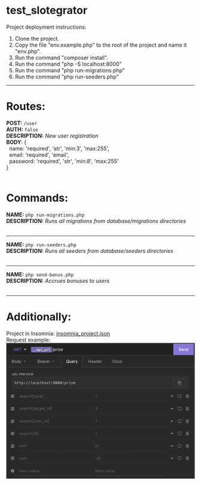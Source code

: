 # test_slotegrator

Project deployment instructions:
1) Clone the project.
2) Copy the file "env.example.php" to the root of the project and name it "env.php".
3) Run the command "composer install".
4) Run the command "php -S localhost:8000"
5) Run the command "php run-migrations.php"
6) Run the command "php run-seeders.php"
___

# Routes:

[comment]: <> (<h3>Users management:</h3>)
**POST:** `/user` <br/>
**AUTH:** `false` <br/>
**DESCRIPTION:** _New user registration_ <br/>
**BODY**: { <br/>
&nbsp;&nbsp;name: 'required', 'str', 'min:3', 'max:255', <br/>
&nbsp;&nbsp;email: 'required', 'email', <br/>
&nbsp;&nbsp;password: 'required', 'str', 'min:8', 'max:255' <br/>
} <br/>
<br/>

[comment]: <> (___)

[comment]: <> (**POST:** `/auth/login` <br/>)

[comment]: <> (**AUTH:** `false` <br/>)

[comment]: <> (**DESCRIPTION:** _Login_ <br/>)

[comment]: <> (**BODY**: { <br/>)

[comment]: <> (&nbsp;&nbsp;email: 'required', 'email', <br/>)

[comment]: <> (&nbsp;&nbsp;password: 'required', 'str', 'min:8', 'max:255' <br/>)

[comment]: <> (} <br/>)

[comment]: <> (<br/>)

[comment]: <> (___)

[comment]: <> (**GET:** `/auth/me` <br/>)

[comment]: <> (**AUTH:** `true` <br/>)

[comment]: <> (**DESCRIPTION:** _Get auth user_ <br/>)

[comment]: <> (<br/>)

[comment]: <> (___)

[comment]: <> (**GET:** `/user` <br/>)

[comment]: <> (**AUTH:** `true` <br/>)

[comment]: <> (**DESCRIPTION:** _Get all users_ <br/>)

[comment]: <> (**QUERY**: { <br/>)

[comment]: <> (&nbsp;&nbsp; sort: `id, -id, created_at, -created_at` <br/>)

[comment]: <> (&nbsp;&nbsp; search: `[id, email, name]`<br/>)

[comment]: <> (} <br/>)

[comment]: <> (<br/>)

[comment]: <> (___)

[comment]: <> (**GET:** `/user/:id` <br/>)

[comment]: <> (**AUTH:** `true` <br/>)

[comment]: <> (**DESCRIPTION:** _Get one user_ <br/>)

[comment]: <> (<br/>)

[comment]: <> (___)

[comment]: <> (**PUT:** `/user/:id` <br/>)

[comment]: <> (**AUTH:** `true` <br/>)

[comment]: <> (**DESCRIPTION:** _Update user_ <br/>)

[comment]: <> (**BODY**: { <br/>)

[comment]: <> (&nbsp;&nbsp;name: 'required', 'str', 'min:3', 'max:255', <br/>)

[comment]: <> (&nbsp;&nbsp;email: 'required', 'email', <br/>)

[comment]: <> (&nbsp;&nbsp;password: 'required', 'str', 'min:8', 'max:255' <br/>)

[comment]: <> (} <br/>)

[comment]: <> (<br/>)

[comment]: <> (___)

[comment]: <> (**DELETE:** `/user/:id` <br/>)

[comment]: <> (**AUTH:** `true` <br/>)

[comment]: <> (**DESCRIPTION:** _Delete user_ <br/>)

[comment]: <> (<br/>)

[comment]: <> (___)

[comment]: <> (<h3>Products management &#40;физический предмет&#41;:</h3>)

[comment]: <> (**GET:** `/product` <br/>)

[comment]: <> (**AUTH:** `true` <br/>)

[comment]: <> (**DESCRIPTION:** _Get all products_ <br/>)

[comment]: <> (**QUERY**: { <br/>)

[comment]: <> (&nbsp;&nbsp; sort: `id, -id, count, -count` <br/>)

[comment]: <> (&nbsp;&nbsp; search: `[id, name, count]`<br/>)

[comment]: <> (} <br/>)

[comment]: <> (<br/>)

[comment]: <> (___)

[comment]: <> (**POST:** `/product` <br/>)

[comment]: <> (**AUTH:** `true` <br/>)

[comment]: <> (**DESCRIPTION:** _Create new product_ <br/>)

[comment]: <> (**BODY**: { <br/>)

[comment]: <> (&nbsp;&nbsp;name: 'required', 'str', 'min:3', 'max:255', <br/>)

[comment]: <> (&nbsp;&nbsp;description: 'required', 'str', 'min:3', 'max:255', <br/>)

[comment]: <> (&nbsp;&nbsp;count: 'required', 'int', 'min:2', 'max:200' <br/>)

[comment]: <> (} <br/>)

[comment]: <> (<br/>)

[comment]: <> (___)

[comment]: <> (**GET:** `/product/:id` <br/>)

[comment]: <> (**AUTH:** `true` <br/>)

[comment]: <> (**DESCRIPTION:** _Get one product_ <br/>)

[comment]: <> (<br/>)

[comment]: <> (___)

[comment]: <> (**PUT:** `/product/:id` <br/>)

[comment]: <> (**AUTH:** `true` <br/>)

[comment]: <> (**DESCRIPTION:** _Update product_ <br/>)

[comment]: <> (**BODY**: { <br/>)

[comment]: <> (&nbsp;&nbsp;name: 'required', 'str', 'min:3', 'max:255', <br/>)

[comment]: <> (&nbsp;&nbsp;description: 'required', 'str', 'min:3', 'max:255', <br/>)

[comment]: <> (&nbsp;&nbsp;count: 'required', 'int', 'min:2', 'max:200' <br/>)

[comment]: <> (} <br/>)

[comment]: <> (<br/>)

[comment]: <> (___)

[comment]: <> (<h3>Monetary management &#40;случайная сумма в интервале&#41;:</h3>)

[comment]: <> (**GET:** `/monetary` <br/>)

[comment]: <> (**AUTH:** `true` <br/>)

[comment]: <> (**DESCRIPTION:** _Get all monetary_ <br/>)

[comment]: <> (**QUERY**: { <br/>)

[comment]: <> (&nbsp;&nbsp; sort: `id, -id, type, -type` <br/>)

[comment]: <> (&nbsp;&nbsp; search: `[id, type]`<br/>)

[comment]: <> (} <br/>)

[comment]: <> (<br/>)

[comment]: <> (___)

[comment]: <> (**POST:** `/monetary` <br/>)

[comment]: <> (**AUTH:** `true` <br/>)

[comment]: <> (**DESCRIPTION:** _Create new monetary_ <br/>)

[comment]: <> (**BODY**: { <br/>)

[comment]: <> (&nbsp;&nbsp; type: bonus or real money, <br/>)

[comment]: <> (&nbsp;&nbsp; max_sum: 'int', 'min:1' <br/>)

[comment]: <> (&nbsp;&nbsp; interval_from: 'required', 'int', 'min:1', 'max:interval_to' <br/>)

[comment]: <> (&nbsp;&nbsp; interval_to: 'required', 'int', 'min:interval_from', 'max:max_sum' <br/>)

[comment]: <> (} <br/>)

[comment]: <> (<br/>)

[comment]: <> (___)

[comment]: <> (**GET:** `/monetary/:id` <br/>)

[comment]: <> (**AUTH:** `true` <br/>)

[comment]: <> (**DESCRIPTION:** _Get one monetary_ <br/>)

[comment]: <> (<br/>)

[comment]: <> (___)

[comment]: <> (**PUT:** `/monetary/:id` <br/>)

[comment]: <> (**AUTH:** `true` <br/>)

[comment]: <> (**DESCRIPTION:** _Update monetary_ <br/>)

[comment]: <> (**BODY**: { <br/>)

[comment]: <> (&nbsp;&nbsp; max_sum: 'int', 'min:1' <br/>)

[comment]: <> (&nbsp;&nbsp; interval_from: 'required', 'int', 'min:1', 'max:interval_to' <br/>)

[comment]: <> (&nbsp;&nbsp; interval_to: 'required', 'int', 'min:interval_from', 'max:max_sum' <br/>)

[comment]: <> (} <br/>)

[comment]: <> (<br/>)

[comment]: <> (___)

[comment]: <> (<h3>Prize &#40;Призы&#41;:</h3>)

[comment]: <> (**GET:** `/prize` <br/>)

[comment]: <> (**AUTH:** `true` <br/>)

[comment]: <> (**DESCRIPTION:** _Get all prizes_ <br/>)

[comment]: <> (**QUERY**: { <br/>)

[comment]: <> (&nbsp;&nbsp; sort: `id, -id` <br/>)

[comment]: <> (&nbsp;&nbsp; search: `[target_id, type, user_id]`<br/>)

[comment]: <> (} <br/>)

[comment]: <> (<br/>)

[comment]: <> (___)

[comment]: <> (**POST:** `/prize` <br/>)

[comment]: <> (**AUTH:** `true` <br/>)

[comment]: <> (**DESCRIPTION:** _To receive a prize_ <br/>)

[comment]: <> (<br/>)

[comment]: <> (___)

[comment]: <> (**GET:** `/prize/:id` <br/>)

[comment]: <> (**AUTH:** `true` <br/>)

[comment]: <> (**DESCRIPTION:** _Get one prize_ <br/>)

[comment]: <> (<br/>)

[comment]: <> (___)

[comment]: <> (**DELETE:** `/prize/:id` <br/>)

[comment]: <> (**AUTH:** `true` <br/>)

[comment]: <> (**DESCRIPTION:** _Waiver of a prize_ <br/>)

[comment]: <> (<br/>)

[comment]: <> (___)

[comment]: <> (**POST:** `/prize/:id/convert` <br/>)

[comment]: <> (**AUTH:** `true` <br/>)

[comment]: <> (**DESCRIPTION:** _Real money convert to bonus_ <br/>)

[comment]: <> (<br/>)

[comment]: <> (___)

# Commands:
**NAME:** `php run-migrations.php` <br/>
**DESCRIPTION:** _Runs all migrations from database/migrations directories_ <br/>
<br/>
___
**NAME:** `php run-seeders.php` <br/>
**DESCRIPTION:** _Runs all seeders from database/seeders directories_ <br/>
<br/>
___
**NAME:** `php send-bonus.php` <br/>
**DESCRIPTION:** _Accrues bonuses to users_ <br/>
<br/>
___

# Additionally:
Project in Insomnia: [insomnia_project.json](Insomnia_project.json) <br/>
Request example: <br/>
![img.png](img.png)

